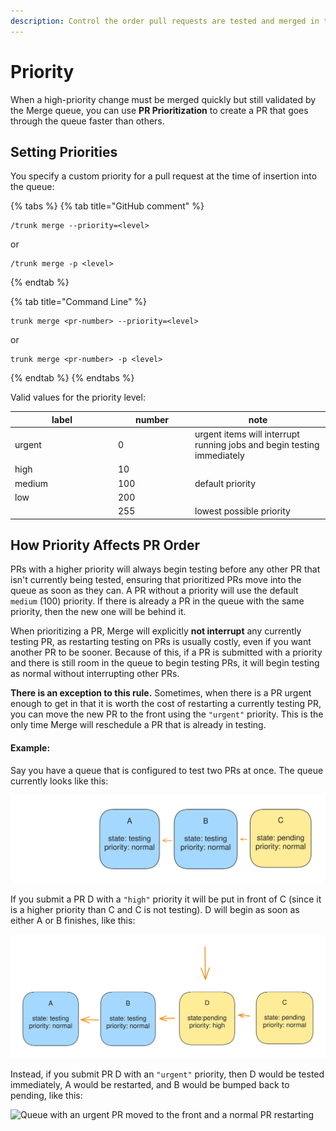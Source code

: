 ```yaml
---
description: Control the order pull requests are tested and merged in the Merge Queue
---
```


# Priority

When a high-priority change must be merged quickly but still validated by the Merge queue, you can use **PR Prioritization** to create a PR that goes through the queue faster than others.

## Setting Priorities

You specify a custom priority for a pull request at the time of insertion into the queue:

{% tabs %}
{% tab title="GitHub comment" %}
```
/trunk merge --priority=<level>
```

or

```
/trunk merge -p <level>
```
{% endtab %}

{% tab title="Command Line" %}
```shell
trunk merge <pr-number> --priority=<level>
```

or

```
trunk merge <pr-number> -p <level>
```
{% endtab %}
{% endtabs %}

Valid values for the priority level:

<table><thead><tr><th width="151">label</th><th width="109">number</th><th>note</th></tr></thead><tbody><tr><td>urgent</td><td>0</td><td>urgent items will interrupt running jobs and begin testing immediately</td></tr><tr><td>high</td><td>10</td><td></td></tr><tr><td>medium</td><td>100</td><td>default priority</td></tr><tr><td>low</td><td>200</td><td></td></tr><tr><td></td><td>255</td><td>lowest possible priority</td></tr></tbody></table>

## How Priority Affects PR Order

PRs with a higher priority will always begin testing before any other PR that isn't currently being tested, ensuring that prioritized PRs move into the queue as soon as they can. A PR without a priority will use the default `medium` (100) priority. If there is already a PR in the queue with the same priority, then the new one will be behind it.&#x20;

When prioritizing a PR, Merge will explicitly **not interrupt** any currently testing PR, as restarting testing on PRs is usually costly, even if you want another PR to be sooner. Because of this, if a PR is submitted with a priority and there is still room in the queue to begin testing PRs, it will begin testing as normal without interrupting other PRs.

**There is an exception to this rule.** Sometimes, when there is a PR urgent enough to get in that it is worth the cost of restarting a currently testing PR, you can move the new PR to the front using the `"urgent"` priority. This is the only time Merge will reschedule a PR that is already in testing.

#### Example:

Say you have a queue that is configured to test two PRs at once. The queue currently looks like this:

<img src="../../.gitbook/assets/file.excalidraw (1).svg" alt="Queue with two testing PRs and one pending" class="gitbook-drawing">

If you submit a PR D with a `"high"` priority it will be put in front of C (since it is a higher priority than C and C is not testing). D will begin as soon as either A or B finishes, like this:

<img src="../../.gitbook/assets/file.excalidraw (1) (1).svg" alt="Queue with two testing PRs and a new higher priority pending PR" class="gitbook-drawing">

Instead, if you submit PR D with an `"urgent"` priority, then D would be tested immediately,  A would be restarted, and B would be bumped back to pending, like this:

<img src="../../.gitbook/assets/file.excalidraw (2).svg" alt="Queue with an urgent PR moved to the front and a normal PR restarting" class="gitbook-drawing">
